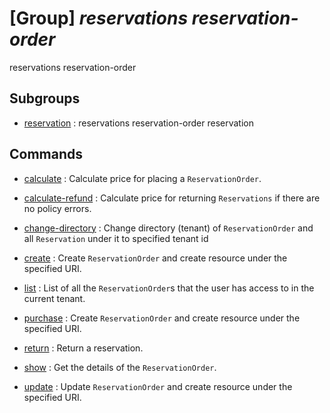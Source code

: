 # [Group] _reservations reservation-order_

reservations reservation-order

## Subgroups

- [reservation](/Commands/reservations/reservation-order/reservation/readme.md)
: reservations reservation-order reservation

## Commands

- [calculate](/Commands/reservations/reservation-order/_calculate.md)
: Calculate price for placing a `ReservationOrder`.

- [calculate-refund](/Commands/reservations/reservation-order/_calculate-refund.md)
: Calculate price for returning `Reservations` if there are no policy errors.


- [change-directory](/Commands/reservations/reservation-order/_change-directory.md)
: Change directory (tenant) of `ReservationOrder` and all `Reservation` under it to specified tenant id

- [create](/Commands/reservations/reservation-order/_create.md)
: Create `ReservationOrder` and create resource under the specified URI.

- [list](/Commands/reservations/reservation-order/_list.md)
: List of all the `ReservationOrder`s that the user has access to in the current tenant.

- [purchase](/Commands/reservations/reservation-order/_purchase.md)
: Create `ReservationOrder` and create resource under the specified URI.

- [return](/Commands/reservations/reservation-order/_return.md)
: Return a reservation.

- [show](/Commands/reservations/reservation-order/_show.md)
: Get the details of the `ReservationOrder`.

- [update](/Commands/reservations/reservation-order/_update.md)
: Update `ReservationOrder` and create resource under the specified URI.
